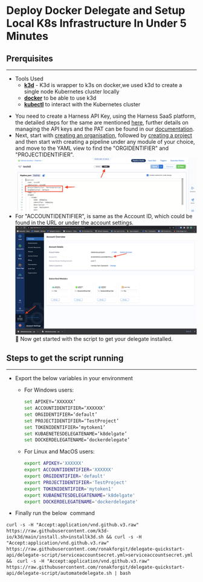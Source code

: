 # Deploy Docker Delegate and Setup Local K8s Infrastructure In Under 5 Minutes
## Prerquisites

---
- Tools Used
    - [**k3d**](https://k3d.io/v5.4.6/) - K3d is wrapper to k3s on docker,we used k3d to create a single node Kubernetes cluster locally 
    - [**docker**](https://docs.docker.com/install/) to be able to use k3d
    - [**kubectl**](https://k3d.io/v5.4.6/) to interact with the Kubernetes cluster
 * You need to create a Harness API Key, using the Harness SaaS platform, the detailed steps for the same are mentioned [here](https://docs.harness.io/article/bn72tvbj6r-harness-rest-api-reference#step_1_create_a_harness_api_key_and_pat), further details on managing the API keys and the PAT can be found in our [documentation](https://docs.harness.io/article/tdoad7xrh9-add-and-manage-api-keys#harness_api_key).
 * Next, start with [creating an organisation](https://docs.harness.io/article/36fw2u92i4-create-an-organization#step_1_create_a_harness_org), followed by [creating a project](https://docs.harness.io/article/36fw2u92i4-create-an-organization#step_3_create_a_project) and then start with creating a pipeline under any module of your choice, and move to the YAML view to find the "ORGIDENTIFIER" and "PROJECTIDENTIFIER". 
![Alt Text](readme-images/YAML-view.png)
 * For "ACCOUNTIDENTIFIER", is same as the Account ID, which could be found in the URL or under the account settings.
![Alt Text](readme-images/account-id.png)
:tada: Now get started with the script to get your delegate installed. 

## Steps to get the script running

---
*   Export the below variables  in your environment 
    
    - For Windows users:
        
        ```bash
        set APIKEY=‘XXXXXX’
        set ACCOUNTIDENTIFIER=‘XXXXXX’
        set ORGIDENTIFIER=‘default’
        set PROJECTIDENTIFIER=‘TestProject’
        set TOKENIDENTIFIER=‘mytoken1’
        set KUBAENETESDELEGATENAME=‘k8delgate’
        set DOCKERDELEGATENAME=‘dockerdelegate’
        ```
    - For Linux and MacOS users:
    
        ```bash
        export APIKEY='XXXXXX'
        export ACCOUNTIDENTIFIER='XXXXXX'
        export ORGIDENTIFIER='default'
        export PROJECTIDENTIFIER='TestProject'
        export TOKENIDENTIFIER='mytoken1'
        export KUBAENETESDELEGATENAME='k8delgate'
        export DOCKERDELEGATENAME='dockerdelegate'
        ```

* Finally run the below  command

```ssh
curl -s -H "Accept:application/vnd.github.v3.raw" https://raw.githubusercontent.com/k3d-io/k3d/main/install.sh>installk3d.sh && curl -s -H "Accept:application/vnd.github.v3.raw" https://raw.githubusercontent.com/ronakforgit/delegate-quickstart-api/delegate-script/serviceaccountsecret.yml>serviceaccountsecret.yml &&  curl -s -H "Accept:application/vnd.github.v3.raw" https://raw.githubusercontent.com/ronakforgit/delegate-quickstart-api/delegate-script/automatedelegate.sh | bash
```